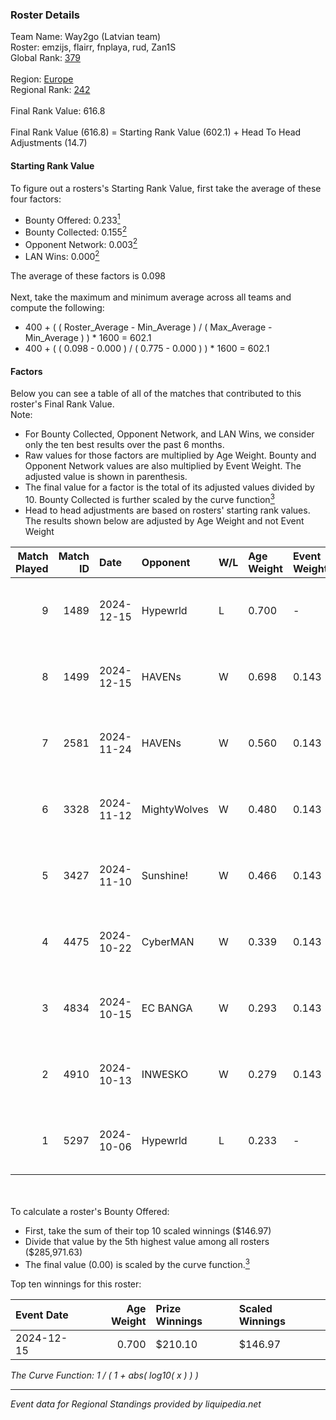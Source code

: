 ### Roster Details<br />
Team Name: Way2go (Latvian team)<br />
Roster: emzijs, flairr, fnplaya, rud, Zan1S<br />
Global Rank: [379](../../standings_global_2025_02_28.md)<br />
<br />
Region: [Europe]( ../../standings_europe_2025_02_28.md)<br />
Regional Rank: [242]( ../../standings_europe_2025_02_28.md)<br />
<br />
Final Rank Value:  616.8<br />
<br />
Final Rank Value (616.8) = Starting Rank Value (602.1) + Head To Head Adjustments (14.7)<br />

#### Starting Rank Value<br />
To figure out a rosters's Starting Rank Value, first take the average of these four factors:<br />
- Bounty Offered: 0.233[<sup>1</sup>](#table2)
- Bounty Collected: 0.155[<sup>2</sup>](#table1)
- Opponent Network: 0.003[<sup>2</sup>](#table1)
- LAN Wins: 0.000[<sup>2</sup>](#table1)

The average of these factors is 0.098<br />
<br />
Next, take the maximum and minimum average across all teams and compute the following:<br />
- 400 + ( ( Roster_Average - Min_Average ) / ( Max_Average - Min_Average ) ) * 1600 = 602.1
- 400 + ( ( 0.098 - 0.000 ) / ( 0.775 - 0.000 ) ) * 1600 = 602.1


#### Factors<br />
Below you can see a table of all of the matches that contributed to this roster's Final Rank Value.<br />
Note:<br />

- For Bounty Collected, Opponent Network, and LAN Wins, we consider only the ten best results over the past 6 months.
- Raw values for those factors are multiplied by Age Weight. Bounty and Opponent Network values are also multiplied by Event Weight. The adjusted value is shown in parenthesis.
- The final value for a factor is the total of its adjusted values divided by 10. Bounty Collected is further scaled by the curve function[<sup>3</sup>](#curveFunction)
- Head to head adjustments are based on rosters' starting rank values. The results shown below are adjusted by Age Weight and not Event Weight
<span id="table1"></span><br />


| Match Played | Match ID | Date       | Opponent     | W/L | Age Weight | Event Weight | Bounty Collected | Opponent Network | LAN Wins  | H2H Adj. | Roster                              |
| -: | -: | :- | :- | :- | :- | :- | :- | :- | :- | -: | :- |
|            9 |     1489 | 2024-12-15 | Hypewrld     | L   | 0.700      | -            | -                | -                | -         |    -9.13 | emzijs, flairr, fnplaya, rud, Zan1S |
|            8 |     1499 | 2024-12-15 | HAVENs       | W   | 0.698      | 0.143        | 0.000 (0.000)    | 0.097 (0.010)    | 0 (0.000) |     5.48 | emzijs, flairr, fnplaya, rud, Zan1S |
|            7 |     2581 | 2024-11-24 | HAVENs       | W   | 0.560      | 0.143        | 0.000 (0.000)    | 0.097 (0.008)    | 0 (0.000) |     4.22 | emzijs, flairr, fnplaya, rud, Zan1S |
|            6 |     3328 | 2024-11-12 | MightyWolves | W   | 0.480      | 0.143        | 0.000 (0.000)    | 0.044 (0.003)    | 0 (0.000) |     3.65 | emzijs, flairr, fnplaya, rud, Zan1S |
|            5 |     3427 | 2024-11-10 | Sunshine!    | W   | 0.466      | 0.143        | 0.000 (0.000)    | 0.000 (0.000)    | 0 (0.000) |     3.22 | emzijs, flairr, fnplaya, rud, Zan1S |
|            4 |     4475 | 2024-10-22 | CyberMAN     | W   | 0.339      | 0.143        | 0.000 (0.000)    | 0.063 (0.003)    | 0 (0.000) |     3.50 | emzijs, flairr, fnplaya, rud, Zan1S |
|            3 |     4834 | 2024-10-15 | EC BANGA     | W   | 0.293      | 0.143        | 0.001 (0.000)    | 0.105 (0.004)    | 0 (0.000) |     3.74 | emzijs, flairr, fnplaya, rud, Zan1S |
|            2 |     4910 | 2024-10-13 | INWESKO      | W   | 0.279      | 0.143        | 0.000 (0.000)    | 0.061 (0.002)    | 0 (0.000) |     3.03 | emzijs, flairr, fnplaya, rud, Zan1S |
|            1 |     5297 | 2024-10-06 | Hypewrld     | L   | 0.233      | -            | -                | -                | -         |    -3.04 | emzijs, flairr, fnplaya, rud, Zan1S |

<br />
<span id="table2"></span><br />
To calculate a roster's Bounty Offered:<br />

- First, take the sum of their top 10 scaled winnings ($146.97)
- Divide that value by the 5th highest value among all rosters ($285,971.63)
- The final value (0.00) is scaled by the curve function.[<sup>3</sup>](#curveFunction)

Top ten winnings for this roster:<br />

| Event Date | Age Weight | Prize Winnings | Scaled Winnings |
| :- | -: | :- | :- |
| 2024-12-15 |      0.700 | $210.10        | $146.97         |


<span id="curveFunction"></span>_The Curve Function: 1 / ( 1 + abs( log10( x ) ) )_<br />

---
_Event data for Regional Standings provided by liquipedia.net_<br />
